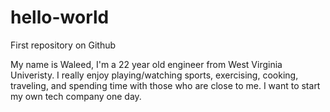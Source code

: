 # hello-world
First repository on Github

My name is Waleed, I'm a 22 year old engineer from West Virginia Univeristy. I really enjoy playing/watching sports, exercising, cooking, traveling, and spending time with those who are close to me. I want to start my own tech company one day.
